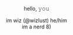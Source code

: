 <p align="center"

  <p align="center"
 <br>
 hello,  𝚢𝚘𝚞 
<br>

<p align="center"
<br>
im wiz (@wizlust) he/him
<br>
im a nerd 8)
